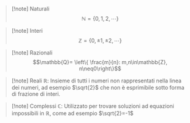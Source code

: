 >[!note] Naturali
>$$\mathbb{N}=\{0,1,2,\cdots\}$$

>[!note] Interi
>$$\mathbb{Z}=\{0,\pm 1,\pm2,\cdots\}$$

>[!note] Razionali
>$$\mathbb{Q}= \left\{ \frac{m}{n}: m,n\in\mathbb{Z}, n\neq0\right\}$$

>[!note] Reali
>$\mathbb{R}$: Insieme di tutti i numeri non rappresentati nella linea dei numeri, ad esempio $\sqrt{2}$ che non è esprimibile sotto forma di frazione di interi.

>[!note] Complessi
>$\mathbb{C}$: Utilizzato per trovare soluzioni ad equazioni impossibili in $\mathbb{R}$, come ad esempio $\sqrt{2}=-1$